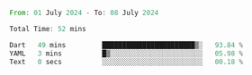 <!--START_SECTION:waka-->

```rust
From: 01 July 2024 - To: 08 July 2024

Total Time: 52 mins

Dart   49 mins         ███████████████████████▒░   93.84 %
YAML   3 mins          █▒░░░░░░░░░░░░░░░░░░░░░░░   05.98 %
Text   0 secs          ░░░░░░░░░░░░░░░░░░░░░░░░░   00.18 %
```

<!--END_SECTION:waka-->
